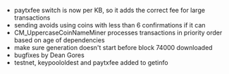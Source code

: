 * paytxfee switch is now per KB, so it adds the correct fee for large transactions
* sending avoids using coins with less than 6 confirmations if it can
* CM_UppercaseCoinNameMiner processes transactions in priority order based on age of dependencies
* make sure generation doesn't start before block 74000 downloaded
* bugfixes by Dean Gores
* testnet, keypoololdest and paytxfee added to getinfo
